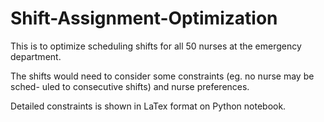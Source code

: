 # Shift-Assignment-Optimization

This is to optimize scheduling shifts for all 50 nurses at the emergency department.

The shifts would need to consider some constraints (eg. no nurse may be sched- uled to consecutive shifts) and nurse preferences.

Detailed constraints is shown in LaTex format on Python notebook.

